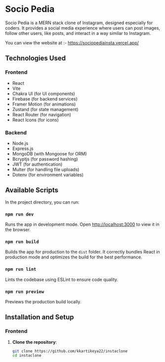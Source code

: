 # Socio Pedia

Socio Pedia is a MERN stack clone of Instagram, designed especially for coders. It provides a social media experience where users can post images, follow other users, like posts, and interact in a way similar to Instagram.

You can view the website at :- https://sociopediainsta.vercel.app/

## Technologies Used

### Frontend

- React
- Vite
- Chakra UI (for UI components)
- Firebase (for backend services)
- Framer Motion (for animations)
- Zustand (for state management)
- React Router (for navigation)
- React Icons (for icons)

### Backend

- Node.js
- Express.js
- MongoDB (with Mongoose for ORM)
- Bcryptjs (for password hashing)
- JWT (for authentication)
- Multer (for handling file uploads)
- Dotenv (for environment variables)

## Available Scripts

In the project directory, you can run:

### `npm run dev`

Runs the app in development mode.
Open [http://localhost:3000](http://localhost:3000) to view it in the browser.

### `npm run build`

Builds the app for production to the `dist` folder.
It correctly bundles React in production mode and optimizes the build for the best performance.

### `npm run lint`

Lints the codebase using ESLint to ensure code quality.

### `npm run preview`

Previews the production build locally.

## Installation and Setup

### Frontend

1. **Clone the repository**:
   ```sh
   git clone https://github.com/kkartikeya22/instaclone
   cd instaclone
